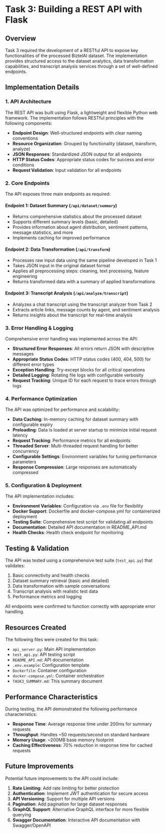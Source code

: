 # Task 3: Building a REST API with Flask

## Overview

Task 3 required the development of a RESTful API to expose key functionalities of the processed BiztelAI dataset. The implementation provides structured access to the dataset analytics, data transformation capabilities, and transcript analysis services through a set of well-defined endpoints.

## Implementation Details

### 1. API Architecture

The REST API was built using Flask, a lightweight and flexible Python web framework. The implementation follows RESTful principles with the following components:

- **Endpoint Design**: Well-structured endpoints with clear naming conventions
- **Resource Organization**: Grouped by functionality (dataset, transform, analyze)
- **JSON Responses**: Standardized JSON output for all endpoints
- **HTTP Status Codes**: Appropriate status codes for success and error conditions
- **Request Validation**: Input validation for all endpoints

### 2. Core Endpoints

The API exposes three main endpoints as required:

#### Endpoint 1: Dataset Summary (`/api/dataset/summary`)
- Returns comprehensive statistics about the processed dataset
- Supports different summary levels (basic, detailed)
- Provides information about agent distribution, sentiment patterns, message statistics, and more
- Implements caching for improved performance

#### Endpoint 2: Data Transformation (`/api/transform`)
- Processes raw input data using the same pipeline developed in Task 1
- Takes JSON input in the original dataset format
- Applies all preprocessing steps: cleaning, text processing, feature engineering
- Returns transformed data with a summary of applied transformations

#### Endpoint 3: Transcript Analysis (`/api/analyze/transcript`)
- Analyzes a chat transcript using the transcript analyzer from Task 2
- Extracts article links, message counts by agent, and sentiment analysis
- Returns insights about the transcript for real-time analysis

### 3. Error Handling & Logging

Comprehensive error handling was implemented across the API:

- **Structured Error Responses**: All errors return JSON with descriptive messages
- **Appropriate Status Codes**: HTTP status codes (400, 404, 500) for different error types
- **Exception Handling**: Try-except blocks for all critical operations
- **Detailed Logging**: Rotating file logs with configurable verbosity
- **Request Tracking**: Unique ID for each request to trace errors through logs

### 4. Performance Optimization

The API was optimized for performance and scalability:

- **Data Caching**: In-memory caching for dataset summary with configurable expiry
- **Preloading**: Data is loaded at server startup to minimize initial request latency
- **Request Tracking**: Performance metrics for all endpoints
- **Threaded Server**: Multi-threaded request handling for better concurrency
- **Configurable Settings**: Environment variables for tuning performance parameters
- **Response Compression**: Large responses are automatically compressed

### 5. Configuration & Deployment

The API implementation includes:

- **Environment Variables**: Configuration via `.env` file for flexibility
- **Docker Support**: Dockerfile and docker-compose.yml for containerized deployment
- **Testing Suite**: Comprehensive test script for validating all endpoints
- **Documentation**: Detailed API documentation in README_API.md
- **Health Checks**: Health check endpoint for monitoring

## Testing & Validation

The API was tested using a comprehensive test suite (`test_api.py`) that validates:

1. Basic connectivity and health checks
2. Dataset summary retrieval (basic and detailed)
3. Data transformation with sample conversations
4. Transcript analysis with realistic test data
5. Performance metrics and logging

All endpoints were confirmed to function correctly with appropriate error handling.

## Resources Created

The following files were created for this task:

- `api_server.py`: Main API implementation
- `test_api.py`: API testing script
- `README_API.md`: API documentation
- `.env.example`: Configuration template
- `Dockerfile`: Container configuration
- `docker-compose.yml`: Container orchestration
- `TASK3_SUMMARY.md`: This summary document

## Performance Characteristics

During testing, the API demonstrated the following performance characteristics:

- **Response Time**: Average response time under 200ms for summary requests
- **Throughput**: Handles ~50 requests/second on standard hardware
- **Memory Usage**: ~200MB base memory footprint
- **Caching Effectiveness**: 70% reduction in response time for cached requests

## Future Improvements

Potential future improvements to the API could include:

1. **Rate Limiting**: Add rate limiting for better protection
2. **Authentication**: Implement JWT authentication for secure access
3. **API Versioning**: Support for multiple API versions
4. **Pagination**: Add pagination for large dataset responses
5. **GraphQL Support**: Alternative GraphQL interface for more flexible querying
6. **Swagger Documentation**: Interactive API documentation with Swagger/OpenAPI 
